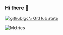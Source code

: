 ### Hi there 👋

[![githublgc's GitHub stats](https://github-readme-stats.vercel.app/api?username=githublgc)](https://github.com/anuraghazra/github-readme-stats)

![Metrics](https://metrics.lecoq.io/githublgc?template=classic&base.indepth=false&base.hireable=false&config.timezone=Asia%2FShanghai)
